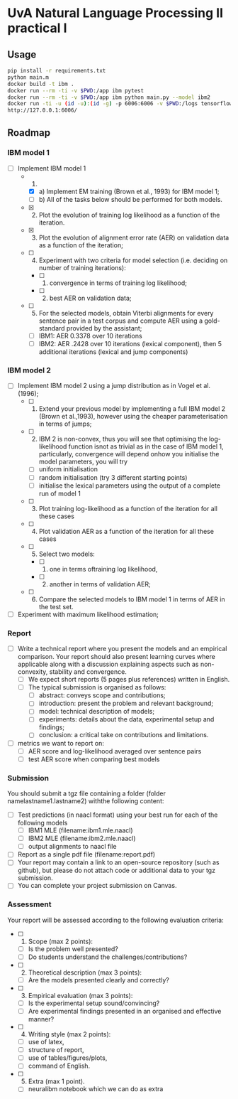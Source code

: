 # UvA Natural Language Processing II practical I

## Usage

```bash
pip install -r requirements.txt
python main.m
docker build -t ibm .
docker run --rm -ti -v $PWD:/app ibm pytest
docker run --rm -ti -v $PWD:/app ibm python main.py --model ibm2
docker run -ti -u (id -u):(id -g) -p 6006:6006 -v $PWD:/logs tensorflow/tensorflow tensorboard --logdir /logs
http://127.0.0.1:6006/
```

## Roadmap

### IBM model 1
- [ ] Implement IBM model 1
    - 1.
        - [x] a) Implement EM training (Brown et al., 1993) for IBM model 1;
        - [ ] b) All of the tasks below should be performed for both models.
    - [x] 2. Plot the evolution of training log likelihood as a function of the iteration.
    - [x] 3. Plot the evolution of alignment error rate (AER) on validation data as a function of the iteration;
    - [ ] 4. Experiment with two criteria for model selection (i.e. deciding on number of training iterations):
        - [ ] 1) convergence in terms of training log likelihood;
        - [ ] 2) best AER on validation data;
    - [ ] 5. For the selected models, obtain Viterbi alignments for every sentence pair in a test corpus and compute AER using a gold-standard provided by the assistant;
        - [ ] IBM1: AER 0.3378 over 10 iterations
        - [ ] IBM2: AER .2428 over 10 iterations (lexical component), then 5 additional iterations (lexical and jump components)

### IBM model 2
- [ ] Implement IBM model 2 using a jump distribution as in Vogel et al. (1996);
    - [ ] 1. Extend your previous model by implementing a full IBM model 2 (Brown et al.,1993), however using the cheaper parameterisation in terms of jumps;
    - [ ] 2. IBM 2 is non-convex, thus you will see that optimising the log-likelihood function isnot as trivial as in the case of IBM model 1, particularly, convergence will depend onhow you initialise the model parameters, you will try
        - [ ] uniform initialisation
        - [ ] random initialisation (try 3 different starting points)
        - [ ] initialise the lexical parameters using the output of a complete run of model 1
    - [ ] 3. Plot training log-likelihood as a function of the iteration for all these cases
    - [ ] 4. Plot validation AER as a function of the iteration for all these cases
    - [ ] 5. Select two models:
        - [ ] 1) one in terms oftraining log likelihood,
        - [ ] 2) another in terms of validation AER;
    - [ ] 6. Compare the selected models to IBM model 1 in terms of AER in the test set.
- [ ] Experiment with maximum likelihood estimation;

### Report
- [ ] Write a technical report where you present the models and an empirical comparison.   Your report should also present learning curves where applicable along with a discussion explaining aspects such as non-convexity, stability and convergence.
    - [ ] We expect short reports (5 pages plus references) written in English.
    - [ ] The typical submission is organised as follows:
        - [ ] abstract: conveys scope and contributions;
        - [ ] introduction: present the problem and relevant background;
        - [ ] model: technical description of models;
        - [ ] experiments: details about the data, experimental setup and findings;
        - [ ] conclusion: a critical take on contributions and limitations.
- [ ] metrics we want to report on:
    - [ ] AER score and log-likelihood averaged over sentence pairs
    - [ ] test AER score when comparing best models

### Submission
You should submit a tgz file containing a folder (folder namelastname1.lastname2) withthe following content:
- [ ] Test predictions (in naacl format) using your best run for each of the following models
    - [ ] IBM1 MLE (filename:ibm1.mle.naacl)
    - [ ] IBM2 MLE (filename:ibm2.mle.naacl)
    - [ ] output alignments to naacl file
- [ ] Report as a single pdf file (filename:report.pdf)
- [ ] Your report may contain a link to an open-source repository (such as github), but please do not attach code or additional data to your tgz submission.
- [ ] You can complete your project submission on Canvas.

### Assessment
Your report will be assessed according to the following evaluation criteria:
- [ ] 1. Scope (max 2 points):
    - [ ] Is the problem well presented?
    - [ ] Do students understand the challenges/contributions?
- [ ] 2. Theoretical description (max 3 points):
    - [ ] Are the models presented clearly and correctly?
- [ ] 3. Empirical evaluation (max 3 points):
    - [ ] Is the experimental setup sound/convincing?
    - [ ] Are experimental findings presented in an organised and effective manner?
- [ ] 4. Writing style (max 2 points):
    - [ ] use of latex,
    - [ ] structure of report,
    - [ ] use of tables/figures/plots,
    - [ ] command of English.
- [ ] 5. Extra (max 1 point).
    - [ ] neuralibm notebook which we can do as extra
